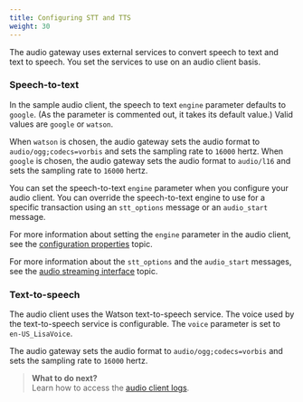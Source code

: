 ```yaml
---
title: Configuring STT and TTS
weight: 30
---
```

The audio gateway uses external services to convert speech to text and text to speech.  You set the services to use on an audio client basis.  

### Speech-to-text
In the sample audio client, the speech to text `engine` parameter defaults to `google`. (As the parameter is commented out, it takes its default value.) Valid values are `google` or `watson`.

When `watson` is chosen, the audio gateway sets the audio format to `audio/ogg;codecs=vorbis`  and sets the sampling rate to `16000` hertz.  When `google` is chosen, the audio gateway sets the audio format to `audio/l16`  and sets the sampling rate to `16000` hertz.

You can set the speech-to-text `engine` parameter when you configure your audio client.  You can override the speech-to-text engine to use for a specific transaction using an `stt_options` message or an `audio_start` message.

For more information about setting the `engine` parameter in the audio client, see the [configuration properties]({{site.baseurl}}/audio/config_properties/) topic.

For more information about the `stt_options` and the `audio_start` messages, see the [audio streaming interface]({{site.baseurl}}/audio_custom/how_it_works_audio) topic.

### Text-to-speech
The audio client uses the Watson text-to-speech service.  The voice used by the text-to-speech service is configurable.  The `voice` parameter is set to `en-US_LisaVoice`.

The audio gateway sets the audio format to `audio/ogg;codecs=vorbis`  and sets the sampling rate to `16000` hertz.

> **What to do next?**<br/>
Learn how to access the [audio client logs]({{site.baseurl}}/audio/Using_audio_client_logs/).
